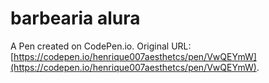 # barbearia alura

A Pen created on CodePen.io. Original URL: [https://codepen.io/henrique007aesthetcs/pen/VwQEYmW](https://codepen.io/henrique007aesthetcs/pen/VwQEYmW).

